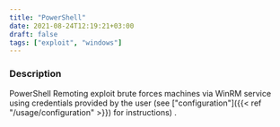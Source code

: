 ```yaml
---
title: "PowerShell"
date: 2021-08-24T12:19:21+03:00
draft: false
tags: ["exploit", "windows"]
---
```

### Description

PowerShell Remoting exploit brute forces machines via WinRM service using credentials provided by the user
(see ["configuration"]({{< ref "/usage/configuration" >}}) for instructions) .
